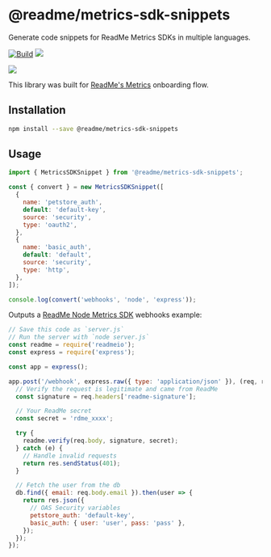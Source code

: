 # @readme/metrics-sdk-snippets

Generate code snippets for ReadMe Metrics SDKs in multiple languages.

[![Build](https://img.shields.io/github/workflow/status/readmeio/metrics-sdks/snippets.svg)](https://github.com/readmeio/metricds-sdks) [![](https://img.shields.io/npm/v/@readme/metrics-sdk-snippets)](https://npm.im/@readme/metrics-sdk-snippets)

[![](https://d3vv6lp55qjaqc.cloudfront.net/items/1M3C3j0I0s0j3T362344/Untitled-2.png)](https://readme.io)

This library was built for [ReadMe's Metrics](https://readme.com/metrics) onboarding flow.

## Installation

```sh
npm install --save @readme/metrics-sdk-snippets
```

## Usage

```js
import { MetricsSDKSnippet } from '@readme/metrics-sdk-snippets';

const { convert } = new MetricsSDKSnippet([
  {
    name: 'petstore_auth',
    default: 'default-key',
    source: 'security',
    type: 'oauth2',
  },
  {
    name: 'basic_auth',
    default: 'default',
    source: 'security',
    type: 'http',
  },
]);

console.log(convert('webhooks', 'node', 'express'));
```

Outputs a [ReadMe Node Metrics SDK](https://npm.im/readmeio) webhooks example:

```js
// Save this code as `server.js`
// Run the server with `node server.js`
const readme = require('readmeio');
const express = require('express');

const app = express();

app.post('/webhook', express.raw({ type: 'application/json' }), (req, res) => {
  // Verify the request is legitimate and came from ReadMe
  const signature = req.headers['readme-signature'];

  // Your ReadMe secret
  const secret = 'rdme_xxxx';

  try {
    readme.verify(req.body, signature, secret);
  } catch (e) {
    // Handle invalid requests
    return res.sendStatus(401);
  }

  // Fetch the user from the db
  db.find({ email: req.body.email }).then(user => {
    return res.json({
      // OAS Security variables
      petstore_auth: 'default-key',
      basic_auth: { user: 'user', pass: 'pass' },
    });
  });
});
```
